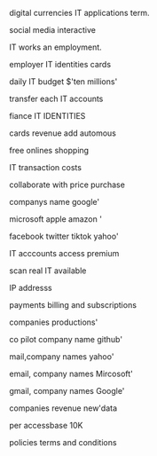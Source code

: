 
digital currencies IT applications term.

social media interactive 

 IT works an employment. 

employer IT identities cards

daily IT budget $'ten millions' 

transfer each IT accounts 

fiance IT IDENTITIES 

cards revenue add automous 

free onlines shopping 

IT transaction costs

collaborate with price purchase 

companys name google' 

microsoft apple amazon '

facebook twitter tiktok yahoo'

IT acccounts access premium  

scan real IT available 

IP addresss 

payments billing and subscriptions 

companies productions'

co pilot company name github'

mail,company names yahoo'

email, company names Mircosoft'

gmail, company names Google'

companies revenue new'data 

per accessbase 10K  
 
policies terms and conditions 

